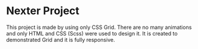 # Nexter Project

This project is made by using only CSS Grid. There are no many animations and only HTML and CSS (Scss) were used to design it. It is created to demonstrated Grid and it is fully responsive. 
